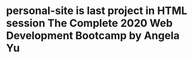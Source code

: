 # personal-site is last project in HTML session The Complete 2020 Web Development Bootcamp by Angela Yu
